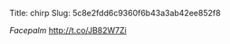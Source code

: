 Title: chirp
Slug: 5c8e2fdd6c9360f6b43a3ab42ee852f8

*Facepalm* <a href="http://t.co/JB82W7Zi">http://t.co/JB82W7Zi</a>
